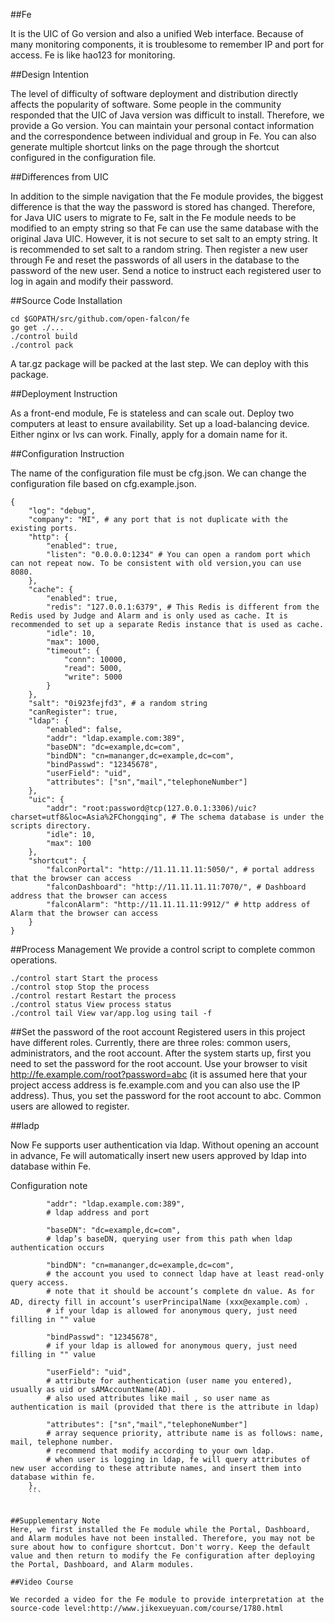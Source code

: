 ##Fe

It is the UIC of Go version and also a unified Web interface. Because of many monitoring components, it is troublesome to remember IP and port for access. Fe is like hao123 for monitoring.

##Design Intention

The level of difficulty of software deployment and distribution directly affects the popularity of software. Some people in the community responded that the UIC of Java version was difficult to install. Therefore, we provide a Go version. You can maintain your personal contact information and the correspondence between individual and group in Fe. You can also generate multiple shortcut links on the page through the shortcut configured in the configuration file.

##Differences from UIC

In addition to the simple navigation that the Fe module provides, the biggest difference is that the way the password is stored has changed. Therefore, for Java UIC users to migrate to Fe, salt in the Fe module needs to be modified to an empty string so that Fe can use the same database with the original Java UIC. However, it is not secure to set salt to an empty string. It is recommended to set salt to a random string. Then register a new user through Fe and reset the passwords of all users in the database to the password of the new user. Send a notice to instruct each registered user to log in again and modify their password.

##Source Code Installation

```
cd $GOPATH/src/github.com/open-falcon/fe
go get ./...
./control build
./control pack
```
A tar.gz package will be packed at the last step. We can deploy with this package.


##Deployment Instruction

As a front-end module, Fe is stateless and can scale out. Deploy two computers at least to ensure availability. Set up a load-balancing device. Either nginx or lvs can work. Finally, apply for a domain name for it.

##Configuration Instruction

The name of the configuration file must be cfg.json. We can change the configuration file based on cfg.example.json.

```
{
    "log": "debug",
    "company": "MI", # any port that is not duplicate with the existing ports.
    "http": {
        "enabled": true,
        "listen": "0.0.0.0:1234" # You can open a random port which can not repeat now. To be consistent with old version,you can use 8080.
    },
    "cache": {
        "enabled": true,
        "redis": "127.0.0.1:6379", # This Redis is different from the Redis used by Judge and Alarm and is only used as cache. It is recommended to set up a separate Redis instance that is used as cache.
        "idle": 10,
        "max": 1000,
        "timeout": {
            "conn": 10000,
            "read": 5000,
            "write": 5000
        }
    },
    "salt": "0i923fejfd3", # a random string
    "canRegister": true,
    "ldap": {
        "enabled": false,
        "addr": "ldap.example.com:389",
        "baseDN": "dc=example,dc=com",
        "bindDN": "cn=mananger,dc=example,dc=com", 
        "bindPasswd": "12345678",
        "userField": "uid",
        "attributes": ["sn","mail","telephoneNumber"] 
    },
    "uic": {
        "addr": "root:password@tcp(127.0.0.1:3306)/uic?charset=utf8&loc=Asia%2FChongqing", # The schema database is under the scripts directory.
        "idle": 10,
        "max": 100
    },
    "shortcut": {
        "falconPortal": "http://11.11.11.11:5050/", # portal address that the browser can access
        "falconDashboard": "http://11.11.11.11:7070/", # Dashboard address that the browser can access
        "falconAlarm": "http://11.11.11.11:9912/" # http address of Alarm that the browser can access
    }
}
```
##Process Management
We provide a control script to complete common operations.

```
./control start Start the process
./control stop Stop the process
./control restart Restart the process
./control status View process status
./control tail View var/app.log using tail -f
```
##Set the password of the root account
Registered users in this project have different roles. Currently, there are three roles: common users, administrators, and the root account. After the system starts up, first you need to set the password for the root account. Use your browser to visit http://fe.example.com/root?password=abc (it is assumed here that your project access address is fe.example.com and you can also use the IP address). Thus, you set the password for the root account to abc. Common users are allowed to register.


##ladp

Now Fe supports user authentication via ldap. Without opening an account in advance, Fe will automatically insert new users approved by ldap into database within Fe.

Configuration note
```
        "addr": "ldap.example.com:389",
        # ldap address and port

        "baseDN": "dc=example,dc=com",
        # ldap’s baseDN, querying user from this path when ldap authentication occurs

        "bindDN": "cn=mananger,dc=example,dc=com", 
        # the account you used to connect ldap have at least read-only query access.
        # note that it should be account’s complete dn value. As for AD, directy fill in account’s userPrincipalName (xxx@example.com）.
        # if your ldap is allowed for anonymous query, just need filling in "" value

        "bindPasswd": "12345678", 
        # if your ldap is allowed for anonymous query, just need filling in "" value

        "userField": "uid", 
        # attribute for authentication (user name you entered), usually as uid or sAMAccountName(AD).
        # also used attributes like mail , so user name as authentication is mail (provided that there is the attribute in ldap)

        "attributes": ["sn","mail","telephoneNumber"] 
        # array sequence priority, attribute name is as follows: name, mail, telephone number.
        # recommend that modify according to your own ldap.
        # when user is logging in ldap, fe will query attributes of new user according to these attribute names, and insert them into database within fe.
    },
    ```


##Supplementary Note
Here, we first installed the Fe module while the Portal, Dashboard, and Alarm modules have not been installed. Therefore, you may not be sure about how to configure shortcut. Don't worry. Keep the default value and then return to modify the Fe configuration after deploying the Portal, Dashboard, and Alarm modules.

##Video Course

We recorded a video for the Fe module to provide interpretation at the source-code level:http://www.jikexueyuan.com/course/1780.html



